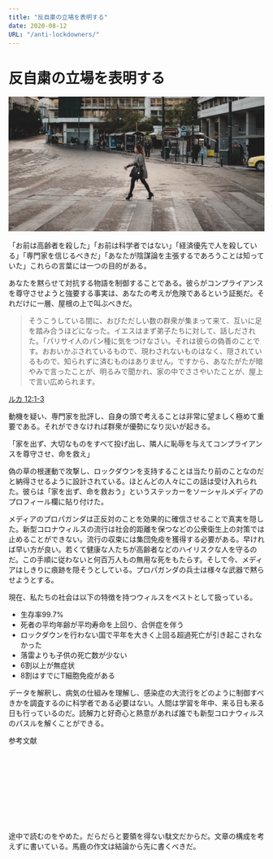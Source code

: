```yaml
---
title: "反自粛の立場を表明する"
date: 2020-08-12
URL: "/anti-lockdowners/"
---
```


# 反自粛の立場を表明する

<img src="../anti-lockdowners/pedestrian.webp" alt="pedestrian">

「お前は高齢者を殺した」「お前は科学者ではない」「経済優先で人を殺している」「専門家を信じるべきだ」「あなたが陰謀論を主張するであろうことは知っていた」これらの言葉には一つの目的がある。<!--more-->

あなたを黙らせて対抗する物語を制御することである。彼らがコンプライアンスを尊守させようと強要する事実は、あなたの考えが危険であるという証拠だ。それだけに一層、屋根の上で叫ぶべきだ。

> そうこうしている間に、おびただしい数の群衆が集まって来て、互いに足を踏み合うほどになった。イエスはまず弟子たちに対して、話しだされた。「パリサイ人のパン種に気をつけなさい。それは彼らの偽善のことです。おおいかぶされているもので、現わされないものはなく、隠されているもので、知られずに済むものはありません。ですから、あなたがたが暗やみで言ったことが、明るみで聞かれ、家の中でささやいたことが、屋上で言い広められます。  

[ルカ 12:1-3](https://archive.vn/QbWfF)

動機を疑い、専門家を批評し、自身の頭で考えることは非常に望ましく極めて重要である。それができなければ群衆が優勢になり災いが起きる。

「家を出ず、大切なものをすべて投げ出し、隣人に恥辱を与えてコンプライアンスを尊守させ、命を救え」

偽の草の根運動で攻撃し、ロックダウンを支持することは当たり前のことなのだと納得させるように設計されている。ほとんどの人々にこの話は受け入れられた。彼らは「家を出ず、命を救おう」というステッカーをソーシャルメディアのプロフィール欄に貼り付けた。

メディアのプロパガンダは正反対のことを効果的に確信させることで真実を隠した。新型コロナウィルスの流行は社会的距離を保つなどの公衆衛生上の対策では止めることができない。流行の収束には集団免疫を獲得する必要がある。早ければ早い方が良い。若くて健康な人たちが高齢者などのハイリスクな人を守るのだ。この手順に従わないと何百万人もの無用な死をもたらす。そして今、メディアはしきりに痕跡を隠そうとしている。プロパガンダの兵士は様々な武器で黙らせようとする。

現在、私たちの社会は以下の特徴を持つウィルスをペストとして扱っている。

- 生存率99.7%
- 死者の平均年齢が平均寿命を上回り、合併症を伴う
- ロックダウンを行わない国で平年を大きく上回る超過死亡が引き起こされなかった
- 落雷よりも子供の死亡数が少ない
- 6割以上が無症状
- 8割はすでにT細胞免疫がある

データを解釈し、病気の仕組みを理解し、感染症の大流行をどのように制御すべきかを調査するのに科学者である必要はない。人間は学習を年中、来る日も来る日も行っているのだ。読解力と好奇心と熱意があれば誰でも新型コロナウィルスのパスルを解くことができる。

参考文献

<div class="iframely-embed"><div class="iframely-responsive" style="height: 140px; padding-bottom: 0;"><a href="http://archive.vn/2HLqH" data-iframely-url="//cdn.iframe.ly/VB4Ie8e?iframe=card-small"></a></div></div><script async src="//cdn.iframe.ly/embed.js" charset="utf-8"></script>

途中で読むのをやめた。だらだらと要領を得ない駄文だからだ。文章の構成を考えずに書いている。馬鹿の作文は結論から先に書くべきだ。